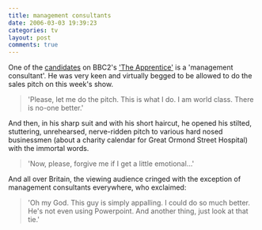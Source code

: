 ```yaml
---
title: management consultants
date: 2006-03-03 19:39:23
categories: tv
layout: post
comments: true
---
```

One of the
[candidates](http://www.bbc.co.uk/apprentice/candidates/mani.shtml) on
BBC2's ['The Apprentice'](http://www.bbc.co.uk/apprentice/) is a
'management consultant'. He was very keen and virtually begged to be
allowed to do the sales pitch on this week's show.

> 'Please, let me do the pitch. This is what I do. I am world class.
> There is no-one better.'

And then, in his sharp suit and with his short haircut, he opened his
stilted, stuttering, unrehearsed, nerve-ridden pitch to various hard
nosed businessmen (about a charity calendar for Great Ormond Street
Hospital) with the immortal words.

> 'Now, please, forgive me if I get a little emotional...'

And all over Britain, the viewing audience cringed with the exception of
management consultants everywhere, who exclaimed:

> 'Oh my God. This guy is simply appalling. I could do so much better.
> He's not even using Powerpoint. And another thing, just look at that
> tie.'
